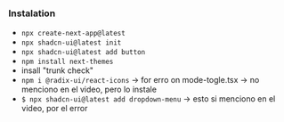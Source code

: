 ### Instalation
- `npx create-next-app@latest`
- `npx shadcn-ui@latest init`
- `npx shadcn-ui@latest add button`
- `npm install next-themes`
- insall "trunk check"
- `npm i @radix-ui/react-icons` -> for erro on mode-togle.tsx -> no menciono en el video, pero lo instale
- `$ npx shadcn-ui@latest add dropdown-menu` -> esto si menciono en el video, por el error